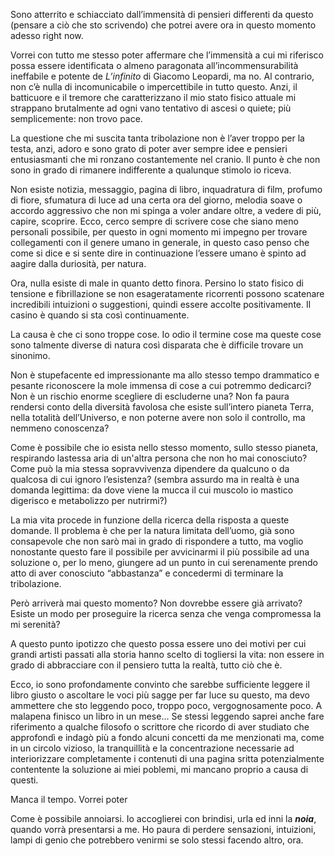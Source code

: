 ---
---
Sono atterrito e schiacciato dall’immensità di pensieri differenti da questo (pensare a ciò che sto scrivendo) che potrei avere ora in questo momento adesso right now.

Vorrei con tutto me stesso poter affermare che l’immensità a cui mi riferisco possa essere identificata o almeno paragonata all’incommensurabilità ineffabile e potente de _L’infinito_ di Giacomo Leopardi, ma no. Al contrario, non c’è nulla di incomunicabile o impercettibile in tutto questo. Anzi, il batticuore e il tremore che caratterizzano il mio stato fisico attuale mi strappano brutalmente ad ogni vano tentativo di ascesi o quiete; più semplicemente: non trovo pace.

La questione che mi suscita tanta tribolazione non è l’aver troppo per la testa, anzi, adoro e sono grato di poter aver sempre idee e pensieri entusiasmanti che mi ronzano costantemente nel cranio. Il punto è che non sono in grado di rimanere indifferente a qualunque stimolo io riceva.

Non esiste notizia, messaggio, pagina di libro, inquadratura di film, profumo di fiore, sfumatura di luce ad una certa ora del giorno, melodia soave o accordo aggressivo che non mi spinga a voler andare oltre, a vedere di più, capire, scoprire. Ecco, cerco sempre di scrivere cose che siano meno personali possibile, per questo in ogni momento mi impegno per trovare collegamenti con il genere umano in generale, in questo caso penso che come si dice e si sente dire in continuazione l’essere umano è spinto ad aagire dalla duriosità, per natura.

Ora, nulla esiste di male in quanto detto finora. Persino lo stato fisico di tensione e fibrillazione se non esageratamente ricorrenti possono scatenare incredibili intuizioni o suggestioni, quindi essere accolte positivamente. Il casino è quando si sta così continuamente.

La causa è che ci sono troppe cose. Io odio il termine cose ma queste cose sono talmente diverse di natura così disparata che è difficile trovare un sinonimo.

Non è stupefacente ed impressionante ma allo stesso tempo drammatico e pesante riconoscere la mole immensa di cose a cui potremmo dedicarci? Non è un rischio enorme scegliere di escluderne una? Non fa paura rendersi conto della diversità favolosa che esiste sull’intero pianeta Terra, nella totalità dell’Universo, e non poterne avere non solo il controllo, ma nemmeno conoscenza?

Come è possibile che io esista nello stesso momento, sullo stesso pianeta, respirando lastessa aria di un'altra persona che non ho mai conosciuto? Come può la mia stessa sopravvivenza dipendere da qualcuno o da qualcosa di cui ignoro l’esistenza? (sembra assurdo ma in realtà è una domanda legittima: da dove viene la mucca il cui muscolo io mastico digerisco e metabolizzo per nutrirmi?)

La mia vita procede in funzione della ricerca della risposta a queste domande. Il problema è che per la natura limitata dell’uomo, già sono consapevole che non sarò mai in grado di rispondere a tutto, ma voglio nonostante questo fare il possibile per avvicinarmi il più possibile ad una soluzione o, per lo meno, giungere ad un punto in cui serenamente prendo atto di aver conosciuto “abbastanza” e concedermi di terminare la tribolazione.

Però arriverà mai questo momento? Non dovrebbe essere già arrivato? Esiste un modo per proseguire la ricerca senza che venga compromessa la mi serenità?

A questo punto ipotizzo che questo possa essere uno dei motivi per cui grandi artisti passati alla storia hanno scelto di togliersi la vita: non essere in grado di abbracciare con il pensiero tutta la realtà, tutto ciò che è.

Ecco, io sono profondamente convinto che sarebbe sufficiente leggere il libro giusto o ascoltare le voci più sagge per far luce su questo, ma devo ammettere che sto leggendo poco, troppo poco, vergognosamente poco. A malapena finisco un libro in un mese... Se stessi leggendo saprei anche fare riferimento a qualche filosofo o scrittore che ricordo di aver studiato che approfondì e indagò più a fondo alcuni concetti da me menzionati ma, come in un circolo vizioso, la tranquillità e la concentrazione necessarie ad interiorizzare completamente i contenuti di una pagina sritta potenzialmente contentente la soluzione ai miei poblemi, mi mancano proprio a causa di questi.

Manca il tempo. Vorrei poter 

Come è possibile annoiarsi. Io accoglierei con brindisi, urla ed inni la ***noia***, quando vorrà presentarsi a me. Ho paura di perdere sensazioni, intuizioni, lampi di genio che potrebbero venirmi se solo stessi facendo altro, ora.


